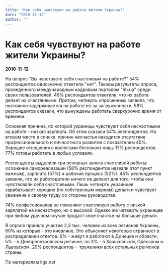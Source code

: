 ```yaml
---
title: "Как себя чувствуют на работе жители Украины?"
date: "2010-11-12"
author: ""
---
```


# Как себя чувствуют на работе жители Украины?

**2010-11-12** 

На вопрос "Вы чувствуете себя  счастливым на работе?" 54% респондентов однозначно ответили "нет". Таковы  результаты опроса, проведенного международным кадровым порталом "hh.ua" среди своих пользователей. 46%  респондентов ответили, что их работа делает их счастливыми. Притом,  четверть опрошенных заявила, что постоянно задерживается на работе из-за  загруженности. 58% респондентов сказали, что вынуждены работать сверхурочно время от времени.

Основная  причина, по которой украинцы чувствуют себя несчастными на работе  - низкая зарплата. Об этом сказали 54% респондентов. На втором месте в списке  причин несчастья находится отсутствие профессионального и личностного  развития с показателем 45%. Хорошие отношения с коллегами беспокоят  лишь 17% респондентов. 77% готовы работать в любых условиях.

Респонденты  выделили три основных залога счастливой работы: осознание  самореализации (58% респондентов назвали этот пункт важным), зарплата  (57%) и рабочий процесс (52%). 45%  респондентов заявили, что их работодатели ничего не делают для того,  чтобы они чувствовали себя счастливыми. Лишь четверть украинцев  зарабатывает хорошие (по собственным меркам) деньги и чувствует уважение  к своему труду со стороны руководства.

74%  профессионалов не поменяют счастливую работу с низкой зарплатой на  несчастную, но с высокой. Однако же четверть украинцев при любом удачном  случае продаст свое счастье на большие деньги.

В  опросе приняло участие 2,3 тыс. человек из всех регионов Украины, 60%  из которых - это киевляне. Это объясняет некоторые странност в распределении ответов. 6% - живут и работают в Донецке и области, 5%  - в Днепропетровском регионе, по 3% - в Харьковском, Одесском и  Львовском. 20% респондентов -  труженики всех остальных регионов  страны.

По материалам liga.net